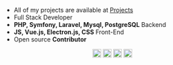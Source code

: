 - All of my projects are available at [Projects](https://www.linkedin.com/in/appaydin/)
- Full Stack Developer
- **PHP, Symfony, Laravel, Mysql, PostgreSQL** Backend
- **JS, Vue.js, Electron.js, CSS** Front-End
- Open source **Contributor**

<p align="center">
<a href="https://twitter.com/appaydin" target="blank"><img align="center" src="https://cdn.jsdelivr.net/npm/simple-icons@3.0.1/icons/twitter.svg" alt="appaydin" height="20" width="20" /></a>
<a href="https://linkedin.com/in/appaydin" target="blank"><img align="center" src="https://cdn.jsdelivr.net/npm/simple-icons@3.0.1/icons/linkedin.svg" alt="appaydin" height="20" width="20" /></a>
<a href="https://stackoverflow.com/users/2210147" target="blank"><img align="center" src="https://cdn.jsdelivr.net/npm/simple-icons@3.0.1/icons/stackoverflow.svg" alt="2210147" height="20" width="20" /></a>
<a href="https://instagram.com/appaydin0" target="blank"><img align="center" src="https://cdn.jsdelivr.net/npm/simple-icons@3.0.1/icons/instagram.svg" alt="appaydin" height="20" width="20" /></a>
</p>
